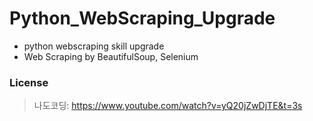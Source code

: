 # Python_WebScraping_Upgrade
+ python webscraping skill upgrade
+ Web Scraping by BeautifulSoup, Selenium

### License
> 나도코딩: https://www.youtube.com/watch?v=yQ20jZwDjTE&t=3s
